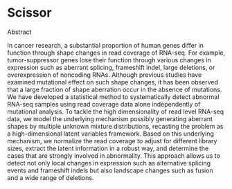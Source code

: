
# Scissor

Abstract

In cancer research, a substantial proportion of human genes differ in function through shape changes in read coverage of RNA-seq. For example, tumor-suppressor genes lose their function through various changes in expression such as aberrant splicing, frameshift indel, large deletions, or overexpression of noncoding RNAs. Although previous studies have examined mutational effect on such shape changes, it has been observed that a large fraction of shape aberration occur in the absence of mutations. We have developed a statistical method to systematically detect abnormal RNA-seq samples using read coverage data alone independently of mutational analysis. To tackle the high dimensionality of read level RNA-seq data, we model the underlying mechanism possibly generating aberrant shapes by multiple unknown mixture distributions, recasting the problem as a high-dimensional latent variables framework. Based on this underlying mechanism, we normalize the read coverage to adjust for different library sizes, extract the latent information in a robust way, and determine the cases that are strongly involved in abnormality. This approach allows us to detect not only local changes in expression such as alternative splicing events and frameshift indels but also landscape changes such as fusion and a wide range of deletions. 


